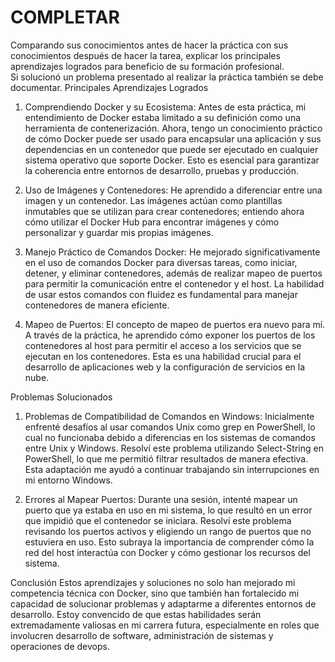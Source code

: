 # COMPLETAR  
Comparando sus conocimientos antes de hacer la práctica con sus conocimientos después de hacer la tarea, explicar los principales aprendizajes logrados para beneficio de su formación profesional.  
Si solucionó un problema presentado al realizar la práctica también se debe documentar.
Principales Aprendizajes Logrados
1. Comprendiendo Docker y su Ecosistema:
Antes de esta práctica, mi entendimiento de Docker estaba limitado a su definición como una herramienta de contenerización. Ahora, tengo un conocimiento práctico de cómo Docker puede ser usado para encapsular una aplicación y sus dependencias en un contenedor que puede ser ejecutado en cualquier sistema operativo que soporte Docker. Esto es esencial para garantizar la coherencia entre entornos de desarrollo, pruebas y producción.

2. Uso de Imágenes y Contenedores:
He aprendido a diferenciar entre una imagen y un contenedor. Las imágenes actúan como plantillas inmutables que se utilizan para crear contenedores; entiendo ahora cómo utilizar el Docker Hub para encontrar imágenes y cómo personalizar y guardar mis propias imágenes.

3. Manejo Práctico de Comandos Docker:
He mejorado significativamente en el uso de comandos Docker para diversas tareas, como iniciar, detener, y eliminar contenedores, además de realizar mapeo de puertos para permitir la comunicación entre el contenedor y el host. La habilidad de usar estos comandos con fluidez es fundamental para manejar contenedores de manera eficiente.

4. Mapeo de Puertos:
El concepto de mapeo de puertos era nuevo para mí. A través de la práctica, he aprendido cómo exponer los puertos de los contenedores al host para permitir el acceso a los servicios que se ejecutan en los contenedores. Esta es una habilidad crucial para el desarrollo de aplicaciones web y la configuración de servicios en la nube.

Problemas Solucionados
1. Problemas de Compatibilidad de Comandos en Windows:
Inicialmente enfrenté desafíos al usar comandos Unix como grep en PowerShell, lo cual no funcionaba debido a diferencias en los sistemas de comandos entre Unix y Windows. Resolví este problema utilizando Select-String en PowerShell, lo que me permitió filtrar resultados de manera efectiva. Esta adaptación me ayudó a continuar trabajando sin interrupciones en mi entorno Windows.

2. Errores al Mapear Puertos:
Durante una sesión, intenté mapear un puerto que ya estaba en uso en mi sistema, lo que resultó en un error que impidió que el contenedor se iniciara. Resolví este problema revisando los puertos activos y eligiendo un rango de puertos que no estuviera en uso. Esto subraya la importancia de comprender cómo la red del host interactúa con Docker y cómo gestionar los recursos del sistema.

Conclusión
Estos aprendizajes y soluciones no solo han mejorado mi competencia técnica con Docker, sino que también han fortalecido mi capacidad de solucionar problemas y adaptarme a diferentes entornos de desarrollo. Estoy convencido de que estas habilidades serán extremadamente valiosas en mi carrera futura, especialmente en roles que involucren desarrollo de software, administración de sistemas y operaciones de devops.
